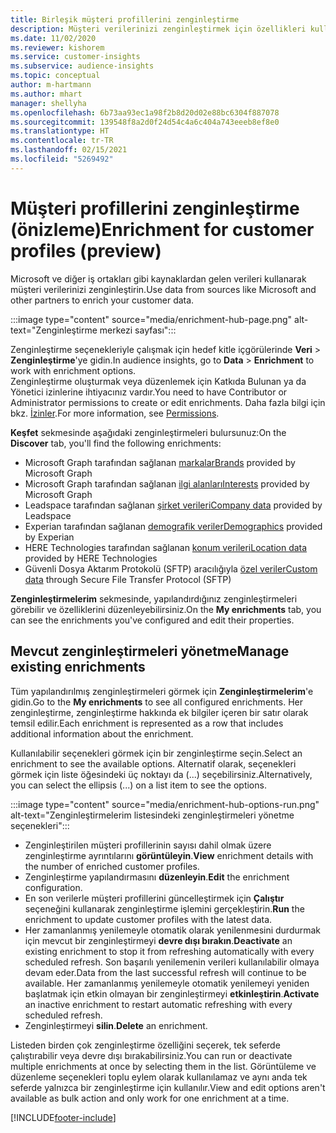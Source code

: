 ```yaml
---
title: Birleşik müşteri profillerini zenginleştirme
description: Müşteri verilerinizi zenginleştirmek için özellikleri kullanın.
ms.date: 11/02/2020
ms.reviewer: kishorem
ms.service: customer-insights
ms.subservice: audience-insights
ms.topic: conceptual
author: m-hartmann
ms.author: mhart
manager: shellyha
ms.openlocfilehash: 6b73aa93ec1a98f2b8d20d02e88bc6304f887078
ms.sourcegitcommit: 139548f8a2d0f24d54c4a6c404a743eeeb8ef8e0
ms.translationtype: HT
ms.contentlocale: tr-TR
ms.lasthandoff: 02/15/2021
ms.locfileid: "5269492"
---
```

# <a name="enrichment-for-customer-profiles-preview"></a><span data-ttu-id="46ee0-103">Müşteri profillerini zenginleştirme (önizleme)</span><span class="sxs-lookup"><span data-stu-id="46ee0-103">Enrichment for customer profiles (preview)</span></span>

<span data-ttu-id="46ee0-104">Microsoft ve diğer iş ortakları gibi kaynaklardan gelen verileri kullanarak müşteri verilerinizi zenginleştirin.</span><span class="sxs-lookup"><span data-stu-id="46ee0-104">Use data from sources like Microsoft and other partners to enrich your customer data.</span></span>

:::image type="content" source="media/enrichment-hub-page.png" alt-text="Zenginleştirme merkezi sayfası":::

<span data-ttu-id="46ee0-106">Zenginleştirme seçenekleriyle çalışmak için hedef kitle içgörülerinde **Veri** > **Zenginleştirme**'ye gidin.</span><span class="sxs-lookup"><span data-stu-id="46ee0-106">In audience insights, go to **Data** > **Enrichment** to work with enrichment options.</span></span>    
<span data-ttu-id="46ee0-107">Zenginleştirme oluşturmak veya düzenlemek için Katkıda Bulunan ya da Yönetici izinlerine ihtiyacınız vardır.</span><span class="sxs-lookup"><span data-stu-id="46ee0-107">You need to have Contributor or Administrator permissions to create or edit enrichments.</span></span> <span data-ttu-id="46ee0-108">Daha fazla bilgi için bkz. [İzinler](permissions.md).</span><span class="sxs-lookup"><span data-stu-id="46ee0-108">For more information, see [Permissions](permissions.md).</span></span>

<span data-ttu-id="46ee0-109">**Keşfet** sekmesinde aşağıdaki zenginleştirmeleri bulursunuz:</span><span class="sxs-lookup"><span data-stu-id="46ee0-109">On the **Discover** tab, you'll find the following enrichments:</span></span>

- <span data-ttu-id="46ee0-110">Microsoft Graph tarafından sağlanan [markalar](enrichment-microsoft-graph.md)</span><span class="sxs-lookup"><span data-stu-id="46ee0-110">[Brands](enrichment-microsoft-graph.md) provided by Microsoft Graph</span></span>
- <span data-ttu-id="46ee0-111">Microsoft Graph tarafından sağlanan [ilgi alanları](enrichment-microsoft-graph.md)</span><span class="sxs-lookup"><span data-stu-id="46ee0-111">[Interests](enrichment-microsoft-graph.md) provided by Microsoft Graph</span></span>
- <span data-ttu-id="46ee0-112">Leadspace tarafından sağlanan [şirket verileri](enrichment-leadspace.md)</span><span class="sxs-lookup"><span data-stu-id="46ee0-112">[Company data](enrichment-leadspace.md) provided by Leadspace</span></span>
- <span data-ttu-id="46ee0-113">Experian tarafından sağlanan [demografik veriler](enrichment-experian.md)</span><span class="sxs-lookup"><span data-stu-id="46ee0-113">[Demographics](enrichment-experian.md) provided by Experian</span></span>
- <span data-ttu-id="46ee0-114">HERE Technologies tarafından sağlanan [konum verileri](enrichment-here.md)</span><span class="sxs-lookup"><span data-stu-id="46ee0-114">[Location data](enrichment-here.md) provided by HERE Technologies</span></span>
- <span data-ttu-id="46ee0-115">Güvenli Dosya Aktarım Protokolü (SFTP) aracılığıyla [özel veriler](enrichment-SFTP-custom-import.md)</span><span class="sxs-lookup"><span data-stu-id="46ee0-115">[Custom data](enrichment-SFTP-custom-import.md) through Secure File Transfer Protocol (SFTP)</span></span>

<span data-ttu-id="46ee0-116">**Zenginleştirmelerim** sekmesinde, yapılandırdığınız zenginleştirmeleri görebilir ve özelliklerini düzenleyebilirsiniz.</span><span class="sxs-lookup"><span data-stu-id="46ee0-116">On the **My enrichments** tab, you can see the enrichments you've configured and edit their properties.</span></span>

## <a name="manage-existing-enrichments"></a><span data-ttu-id="46ee0-117">Mevcut zenginleştirmeleri yönetme</span><span class="sxs-lookup"><span data-stu-id="46ee0-117">Manage existing enrichments</span></span>

<span data-ttu-id="46ee0-118">Tüm yapılandırılmış zenginleştirmeleri görmek için **Zenginleştirmelerim**'e gidin.</span><span class="sxs-lookup"><span data-stu-id="46ee0-118">Go to the **My enrichments** to see all configured enrichments.</span></span> <span data-ttu-id="46ee0-119">Her zenginleştirme, zenginleştirme hakkında ek bilgiler içeren bir satır olarak temsil edilir.</span><span class="sxs-lookup"><span data-stu-id="46ee0-119">Each enrichment is represented as a row that includes additional information about the enrichment.</span></span>

<span data-ttu-id="46ee0-120">Kullanılabilir seçenekleri görmek için bir zenginleştirme seçin.</span><span class="sxs-lookup"><span data-stu-id="46ee0-120">Select an enrichment to see the available options.</span></span> <span data-ttu-id="46ee0-121">Alternatif olarak, seçenekleri görmek için liste öğesindeki üç noktayı da (...) seçebilirsiniz.</span><span class="sxs-lookup"><span data-stu-id="46ee0-121">Alternatively, you can select the ellipsis (...) on a list item to see the options.</span></span>

:::image type="content" source="media/enrichment-hub-options-run.png" alt-text="Zenginleştirmelerim listesindeki zenginleştirmeleri yönetme seçenekleri":::

- <span data-ttu-id="46ee0-123">Zenginleştirilen müşteri profillerinin sayısı dahil olmak üzere zenginleştirme ayrıntılarını **görüntüleyin**.</span><span class="sxs-lookup"><span data-stu-id="46ee0-123">**View** enrichment details with the number of enriched customer profiles.</span></span>
- <span data-ttu-id="46ee0-124">Zenginleştirme yapılandırmasını **düzenleyin**.</span><span class="sxs-lookup"><span data-stu-id="46ee0-124">**Edit** the enrichment configuration.</span></span>
- <span data-ttu-id="46ee0-125">En son verilerle müşteri profillerini güncelleştirmek için **Çalıştır** seçeneğini kullanarak zenginleştirme işlemini gerçekleştirin.</span><span class="sxs-lookup"><span data-stu-id="46ee0-125">**Run** the enrichment to update customer profiles with the latest data.</span></span>
- <span data-ttu-id="46ee0-126">Her zamanlanmış yenilemeyle otomatik olarak yenilenmesini durdurmak için mevcut bir zenginleştirmeyi **devre dışı bırakın**.</span><span class="sxs-lookup"><span data-stu-id="46ee0-126">**Deactivate** an existing enrichment to stop it from refreshing automatically with every scheduled refresh.</span></span> <span data-ttu-id="46ee0-127">Son başarılı yenilemenin verileri kullanılabilir olmaya devam eder.</span><span class="sxs-lookup"><span data-stu-id="46ee0-127">Data from the last successful refresh will continue to be available.</span></span> <span data-ttu-id="46ee0-128">Her zamanlanmış yenilemeyle otomatik yenilemeyi yeniden başlatmak için etkin olmayan bir zenginleştirmeyi **etkinleştirin**.</span><span class="sxs-lookup"><span data-stu-id="46ee0-128">**Activate** an inactive enrichment to restart automatic refreshing with every scheduled refresh.</span></span>
- <span data-ttu-id="46ee0-129">Zenginleştirmeyi **silin**.</span><span class="sxs-lookup"><span data-stu-id="46ee0-129">**Delete** an enrichment.</span></span>

<span data-ttu-id="46ee0-130">Listeden birden çok zenginleştirme özelliğini seçerek, tek seferde çalıştırabilir veya devre dışı bırakabilirsiniz.</span><span class="sxs-lookup"><span data-stu-id="46ee0-130">You can run or deactivate multiple enrichments at once by selecting them in the list.</span></span> <span data-ttu-id="46ee0-131">Görüntüleme ve düzenleme seçenekleri toplu eylem olarak kullanılamaz ve aynı anda tek seferde yalnızca bir zenginleştirme için kullanılır.</span><span class="sxs-lookup"><span data-stu-id="46ee0-131">View and edit options aren't available as bulk action and only work for one enrichment at a time.</span></span>


[!INCLUDE[footer-include](../includes/footer-banner.md)]